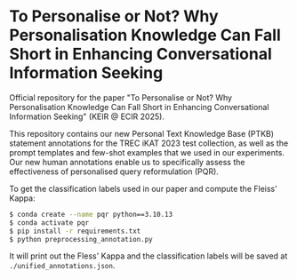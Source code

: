 # To Personalise or Not? Why Personalisation Knowledge Can Fall Short in Enhancing Conversational Information Seeking

Official repository for the paper "To Personalise or Not? Why Personalisation Knowledge Can Fall Short in Enhancing Conversational Information Seeking" (KEIR @ ECIR 2025).

This repository contains our new Personal Text Knowledge Base (PTKB) statement annotations for the TREC iKAT 2023 test collection, as well as the prompt templates and few-shot examples that we used in our experiments. Our new human annotations enable us to specifically assess the effectiveness of personalised query reformulation (PQR).

To get the classification labels used in our paper and compute the Fleiss' Kappa:

```bash
$ conda create --name pqr python==3.10.13
$ conda activate pqr
$ pip install -r requirements.txt
$ python preprocessing_annotation.py
```

It will print out the Fless' Kappa and the classification labels will be saved at `./unified_annotations.json`.